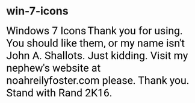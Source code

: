 # win-7-icons
<span style="color:black; font-family:Roboto; font-size:2em;">Windows 7 Icons</span>
<span style="color:black; font-family:Roboto; font-size:2em;">Thank you for using. You should like them, or my name isn't John A. Shallots. Just kidding. Visit my nephew's website at noahreilyfoster.com please. Thank you. Stand with Rand 2K16.</span>
